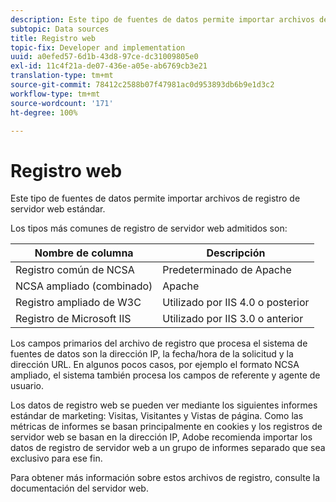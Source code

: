 ```yaml
---
description: Este tipo de fuentes de datos permite importar archivos de registro de servidor web estándar.
subtopic: Data sources
title: Registro web
topic-fix: Developer and implementation
uuid: a0efed57-6d1b-43d8-97ce-dc31009805e0
exl-id: 11c4f21a-de07-436e-a05e-ab6769cb3e21
translation-type: tm+mt
source-git-commit: 78412c2588b07f47981ac0d953893db6b9e1d3c2
workflow-type: tm+mt
source-wordcount: '171'
ht-degree: 100%

---
```


# Registro web

Este tipo de fuentes de datos permite importar archivos de registro de servidor web estándar.

Los tipos más comunes de registro de servidor web admitidos son:

| Nombre de columna | Descripción |
|--- |--- |
| Registro común de NCSA | Predeterminado de Apache |
| NCSA ampliado (combinado) | Apache |
| Registro ampliado de W3C | Utilizado por IIS 4.0 o posterior |
| Registro de Microsoft IIS | Utilizado por IIS 3.0 o anterior |

Los campos primarios del archivo de registro que procesa el sistema de fuentes de datos son la dirección IP, la fecha/hora de la solicitud y la dirección URL. En algunos pocos casos, por ejemplo el formato NCSA ampliado, el sistema también procesa los campos de referente y agente de usuario.

Los datos de registro web se pueden ver mediante los siguientes informes estándar de marketing: Visitas, Visitantes y Vistas de página. Como las métricas de informes se basan principalmente en cookies y los registros de servidor web se basan en la dirección IP, Adobe recomienda importar los datos de registro de servidor web a un grupo de informes separado que sea exclusivo para ese fin.

Para obtener más información sobre estos archivos de registro, consulte la documentación del servidor web.
